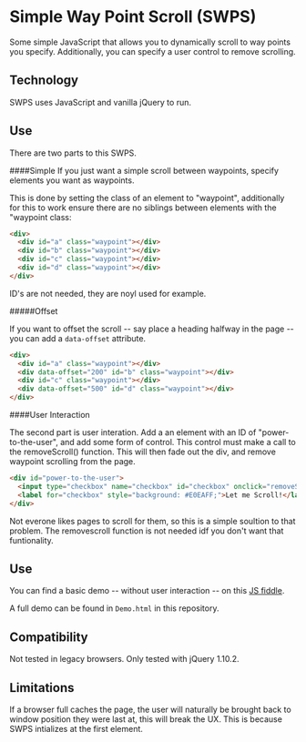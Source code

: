 Simple Way Point Scroll (SWPS)
====================

Some simple JavaScript that allows you to dynamically scroll to way points you specify. Additionally, you can specify a user control to remove scrolling.

Technology
---------------------

SWPS uses JavaScript and vanilla jQuery to run.


Use
---------------------

There are two parts to this SWPS.

####Simple
If you just want a simple scroll between waypoints, specify elements you want as waypoints.

This is done by setting the class of an element to "waypoint", additionally for this to work ensure there are no siblings between elements with the "waypoint class:



```HTML
<div>
  <div id="a" class="waypoint"></div>
  <div id="b" class="waypoint"></div>
  <div id="c" class="waypoint"></div>
  <div id="d" class="waypoint"></div>
</div>
```

ID's are not needed, they are noyl used for example.


#####Offset

If you want to offset the scroll -- say place a heading halfway in the page -- you can add a `data-offset` attribute.

```HTML
<div>
  <div id="a" class="waypoint"></div>
  <div data-offset="200" id="b" class="waypoint"></div>
  <div id="c" class="waypoint"></div>
  <div data-offset="500" id="d" class="waypoint"></div>
</div>
```

####User Interaction

The second part is user interation. Add a an element with an ID of "power-to-the-user", and add some form of control. This control must make a call to the removeScroll() function. This will then fade out the div, and remove waypoint scrolling from the page.

```HTML
<div id="power-to-the-user">
  <input type="checkbox" name="checkbox" id="checkbox" onclick="removeScroll();"/>
  <label for="checkbox" style="background: #E0EAFF;">Let me Scroll!</label>
</div>
```

Not everone likes pages to scroll for them, so this is a simple soultion to that problem. The removescroll function is not needed idf you don't want that funtionality.

Use
---------------------

You can find a basic demo -- without user interaction -- on this <a href="http://jsfiddle.net/ZRp5y/1/">JS fiddle</a>.

A full demo can be found in `Demo.html` in this repository.

Compatibility
---------------------

Not tested in legacy browsers. Only tested with jQuery 1.10.2.

Limitations
---------------------

If a browser full caches the page, the user will naturally be brought back to window position they were last at, this will break the UX. This is because SWPS intializes at the first element.
